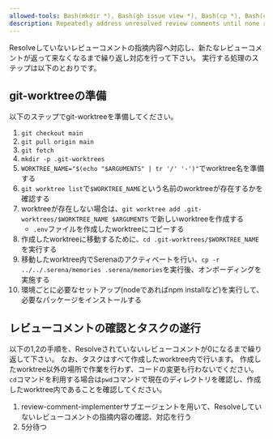 ```yaml
---
allowed-tools: Bash(mkdir *), Bash(gh issue view *), Bash(cp *), Bash(cd *), Bash(pwd), Bash(git *), Serena(*), Context7(*)
description: Repeatedly address unresolved review comments until none remain (checks every 5 minutes)
---
```


Resolveしていないレビューコメントの指摘内容へ対応し、新たなレビューコメントが返って来なくなるまで繰り返し対応を行って下さい。
実行する処理のステップは以下のとおりです。

## git-worktreeの準備
以下のステップでgit-worktreeを準備してください。

1. `git checkout main`
2. `git pull origin main`
3. `git fetch`
4. `mkdir -p .git-worktrees`
5. `WORKTREE_NAME="$(echo "$ARGUMENTS" | tr '/' '-')"`でworktree名を準備する
6. `git worktree list`で`$WORKTREE_NAME`という名前のworktreeが存在するかを確認する
7. worktreeが存在しない場合は、`git worktree add .git-worktrees/$WORKTREE_NAME $ARGUMENTS` で新しいworktreeを作成する
    - `.env`ファイルを作成したworktreeにコピーする
8. 作成したworktreeに移動するために、`cd .git-worktrees/$WORKTREE_NAME`を実行する
9. 移動したworktree内でSerenaのアクティベートを行い、`cp -r ../../.serena/memories .serena/memories`を実行後、オンボーディングを実施する
10. 環境ごとに必要なセットアップ(nodeであればnpm installなど)を実行して、必要なパッケージをインストールする

## レビューコメントの確認とタスクの遂行
以下の1,2の手順を、Resolveされていないレビューコメントが0になるまで繰り返して下さい。
なお、タスクはすべて作成したworktree内で行います。
作成したworktree以外の場所で作業を行わず、コードの変更も行わないでください。
`cd`コマンドを利用する場合は`pwd`コマンドで現在のディレクトリを確認し、作成したworktree内であることを確認してください。

1. review-comment-implementerサブエージェントを用いて、Resolveしていないレビューコメントの指摘内容の確認、対応を行う
2. 5分待つ
